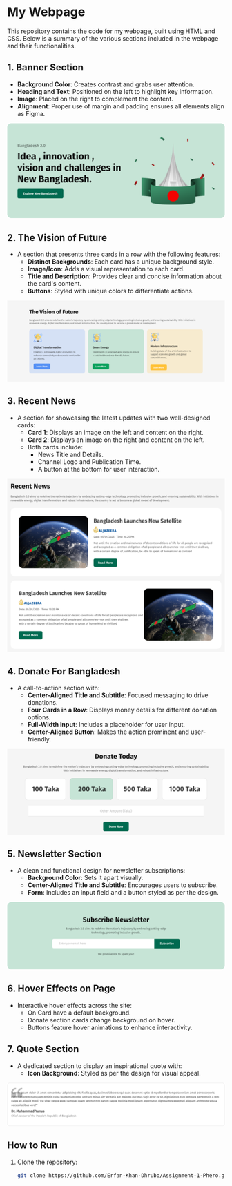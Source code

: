 # My Webpage

This repository contains the code for my webpage, built using HTML and CSS. Below is a summary of the various sections included in the webpage and their functionalities.

## 1. Banner Section
- **Background Color**: Creates contrast and grabs user attention.
- **Heading and Text**: Positioned on the left to highlight key information.
- **Image**: Placed on the right to complement the content.
- **Alignment**: Proper use of margin and padding ensures all elements align as Figma.

![Banner](./UI/banner.png)

## 2. The Vision of Future
- A section that presents three cards in a row with the following features:
  - **Distinct Backgrounds**: Each card has a unique background style.
  - **Image/Icon**: Adds a visual representation to each card.
  - **Title and Description**: Provides clear and concise information about the card's content.
  - **Buttons**: Styled with unique colors to differentiate actions.

![Vision](./UI/vision.png)

## 3. Recent News
- A section for showcasing the latest updates with two well-designed cards:
  - **Card 1**: Displays an image on the left and content on the right.
  - **Card 2**: Displays an image on the right and content on the left.
  - Both cards include:
    - News Title and Details.
    - Channel Logo and Publication Time.
    - A button at the bottom for user interaction.

![Recent News](./UI/news.png)

## 4. Donate For Bangladesh
- A call-to-action section with:
  - **Center-Aligned Title and Subtitle**: Focused messaging to drive donations.
  - **Four Cards in a Row**: Displays money details for different donation options.
  - **Full-Width Input**: Includes a placeholder for user input.
  - **Center-Aligned Button**: Makes the action prominent and user-friendly.

![Donate](./UI/donate.png)

## 5. Newsletter Section
- A clean and functional design for newsletter subscriptions:
  - **Background Color**: Sets it apart visually.
  - **Center-Aligned Title and Subtitle**: Encourages users to subscribe.
  - **Form**: Includes an input field and a button styled as per the design.

![Newsletter](./UI/newsletter.png)

## 6. Hover Effects on Page
- Interactive hover effects across the site:
  - On Card have a default background.
  - Donate section cards change background on hover.
  - Buttons feature hover animations to enhance interactivity.

## 7. Quote Section
- A dedicated section to display an inspirational quote with:
  - **Icon Background**: Styled as per the design for visual appeal.

![Quote](./UI/quotes.png)

## How to Run
1. Clone the repository:
   ```bash
   git clone https://github.com/Erfan-Khan-Dhrubo/Assignment-1-Phero.git 

